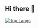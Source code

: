 ## Hi there 👋

[![Top Langs](https://github-readme-stats.vercel.app/api/top-langs/?username=grzeslaw115)](https://github.com/grzeslaw115/github-readme-stats)

<!--
**Grzeslaw115/Grzeslaw115** is a ✨ _special_ ✨ repository because its `README.md` (this file) appears on your GitHub profile.

Here are some ideas to get you started:

- 🔭 I’m currently working on ...
- 🌱 I’m currently learning ...
- 👯 I’m looking to collaborate on ...
- 🤔 I’m looking for help with ...
- 💬 Ask me about ...
- 📫 How to reach me: ...
- 😄 Pronouns: ...
- ⚡ Fun fact: ...
-->
